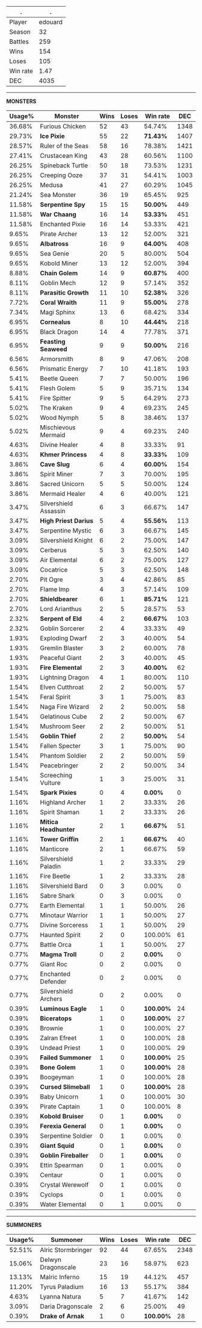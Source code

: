 .|.
|-|-
Player|edouard
Season|32
Battles|259
Wins|154
Loses|105
Win rate|1.47
DEC|4035

---
**MONSTERS**

Usage%|Monster|Wins|Loses|Win rate|DEC|
-|-|-|-|-|-|
36.68%|Furious Chicken|52|43|54.74%|1348|
29.73%|**Ice Pixie**|55|22|**71.43%**|1407|
28.57%|Ruler of the Seas|58|16|78.38%|1421|
27.41%|Crustacean King|43|28|60.56%|1100|
26.25%|Spineback Turtle|50|18|73.53%|1231|
26.25%|Creeping Ooze|37|31|54.41%|1003|
26.25%|Medusa|41|27|60.29%|1045|
21.24%|Sea Monster|36|19|65.45%|925|
11.58%|**Serpentine Spy**|15|15|**50.00%**|449|
11.58%|**War Chaang**|16|14|**53.33%**|451|
11.58%|Enchanted Pixie|16|14|53.33%|421|
9.65%|Pirate Archer|13|12|52.00%|321|
9.65%|**Albatross**|16|9|**64.00%**|408|
9.65%|Sea Genie|20|5|80.00%|504|
9.65%|Kobold Miner|13|12|52.00%|394|
8.88%|**Chain Golem**|14|9|**60.87%**|400|
8.11%|Goblin Mech|12|9|57.14%|352|
8.11%|**Parasitic Growth**|11|10|**52.38%**|326|
7.72%|**Coral Wraith**|11|9|**55.00%**|278|
7.34%|Magi Sphinx|13|6|68.42%|334|
6.95%|**Cornealus**|8|10|**44.44%**|218|
6.95%|Black Dragon|14|4|77.78%|371|
6.95%|**Feasting Seaweed**|9|9|**50.00%**|216|
6.56%|Armorsmith|8|9|47.06%|208|
6.56%|Prismatic Energy|7|10|41.18%|193|
5.41%|Beetle Queen|7|7|50.00%|196|
5.41%|Flesh Golem|5|9|35.71%|134|
5.41%|Fire Spitter|9|5|64.29%|273|
5.02%|The Kraken|9|4|69.23%|245|
5.02%|Wood Nymph|5|8|38.46%|137|
5.02%|Mischievous Mermaid|9|4|69.23%|240|
4.63%|Divine Healer|4|8|33.33%|91|
4.63%|**Khmer Princess**|4|8|**33.33%**|109|
3.86%|**Cave Slug**|6|4|**60.00%**|154|
3.86%|Spirit Miner|7|3|70.00%|195|
3.86%|Sacred Unicorn|5|5|50.00%|124|
3.86%|Mermaid Healer|4|6|40.00%|121|
3.47%|Silvershield Assassin|6|3|66.67%|147|
3.47%|**High Priest Darius**|5|4|**55.56%**|113|
3.47%|Serpentine Mystic|6|3|66.67%|145|
3.09%|Silvershield Knight|6|2|75.00%|147|
3.09%|Cerberus|5|3|62.50%|140|
3.09%|Air Elemental|6|2|75.00%|127|
3.09%|Cocatrice|5|3|62.50%|148|
2.70%|Pit Ogre|3|4|42.86%|85|
2.70%|Flame Imp|4|3|57.14%|109|
2.70%|**Shieldbearer**|6|1|**85.71%**|121|
2.70%|Lord Arianthus|2|5|28.57%|53|
2.32%|**Serpent of Eld**|4|2|**66.67%**|103|
2.32%|Goblin Sorcerer|2|4|33.33%|49|
1.93%|Exploding Dwarf|2|3|40.00%|54|
1.93%|Gremlin Blaster|3|2|60.00%|78|
1.93%|Peaceful Giant|2|3|40.00%|45|
1.93%|**Fire Elemental**|2|3|**40.00%**|62|
1.93%|Lightning Dragon|4|1|80.00%|110|
1.54%|Elven Cutthroat|2|2|50.00%|57|
1.54%|Feral Spirit|3|1|75.00%|83|
1.54%|Naga Fire Wizard|2|2|50.00%|58|
1.54%|Gelatinous Cube|2|2|50.00%|67|
1.54%|Mushroom Seer|2|2|50.00%|51|
1.54%|**Goblin Thief**|2|2|**50.00%**|54|
1.54%|Fallen Specter|3|1|75.00%|90|
1.54%|Phantom Soldier|2|2|50.00%|59|
1.54%|Peacebringer|2|2|50.00%|34|
1.54%|Screeching Vulture|1|3|25.00%|31|
1.54%|**Spark Pixies**|0|4|**0.00%**|0|
1.16%|Highland Archer|1|2|33.33%|26|
1.16%|Spirit Shaman|1|2|33.33%|26|
1.16%|**Mitica Headhunter**|2|1|**66.67%**|51|
1.16%|**Tower Griffin**|2|1|**66.67%**|40|
1.16%|Manticore|2|1|66.67%|59|
1.16%|Silvershield Paladin|1|2|33.33%|29|
1.16%|Fire Beetle|1|2|33.33%|28|
1.16%|Silvershield Bard|0|3|0.00%|0|
1.16%|Sabre Shark|0|3|0.00%|0|
0.77%|Earth Elemental|1|1|50.00%|26|
0.77%|Minotaur Warrior|1|1|50.00%|27|
0.77%|Divine Sorceress|1|1|50.00%|29|
0.77%|Haunted Spirit|2|0|100.00%|61|
0.77%|Battle Orca|1|1|50.00%|27|
0.77%|**Magma Troll**|0|2|**0.00%**|0|
0.77%|Giant Roc|0|2|0.00%|0|
0.77%|Enchanted Defender|0|2|0.00%|0|
0.77%|Silvershield Archers|0|2|0.00%|0|
0.39%|**Luminous Eagle**|1|0|**100.00%**|24|
0.39%|**Biceratops**|1|0|**100.00%**|27|
0.39%|Brownie|1|0|100.00%|27|
0.39%|Zalran Efreet|1|0|100.00%|28|
0.39%|Undead Priest|1|0|100.00%|29|
0.39%|**Failed Summoner**|1|0|**100.00%**|25|
0.39%|**Bone Golem**|1|0|**100.00%**|28|
0.39%|Boogeyman|1|0|100.00%|28|
0.39%|**Cursed Slimeball**|1|0|**100.00%**|28|
0.39%|Baby Unicorn|1|0|100.00%|30|
0.39%|Pirate Captain|1|0|100.00%|8|
0.39%|**Kobold Bruiser**|0|1|**0.00%**|0|
0.39%|**Ferexia General**|0|1|**0.00%**|0|
0.39%|Serpentine Soldier|0|1|0.00%|0|
0.39%|**Giant Squid**|0|1|**0.00%**|0|
0.39%|**Goblin Fireballer**|0|1|**0.00%**|0|
0.39%|Ettin Spearman|0|1|0.00%|0|
0.39%|Centaur|0|1|0.00%|0|
0.39%|Crystal Werewolf|0|1|0.00%|0|
0.39%|Cyclops|0|1|0.00%|0|
0.39%|Water Elemental|0|1|0.00%|0|

---
**SUMMONERS**

Usage%|Summoner|Wins|Loses|Win rate|DEC|
-|-|-|-|-|-|
52.51%|Alric Stormbringer|92|44|67.65%|2348|
15.06%|Delwyn Dragonscale|23|16|58.97%|623|
13.13%|Malric Inferno|15|19|44.12%|457|
11.20%|Tyrus Paladium|16|13|55.17%|384|
4.63%|Lyanna Natura|5|7|41.67%|142|
3.09%|Daria Dragonscale|2|6|25.00%|49|
0.39%|**Drake of Arnak**|1|0|**100.00%**|28|
